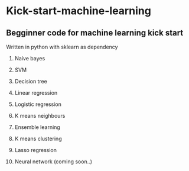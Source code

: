 # Kick-start-machine-learning
## Begginner code for machine learning kick start
Written in python with sklearn as dependency

1. Naive bayes

2. SVM

3. Decision tree

4. Linear regression

5. Logistic regression

6. K means neighbours

7. Ensemble learning

8. K means clustering

9. Lasso regression

10. Neural network (coming soon..)

